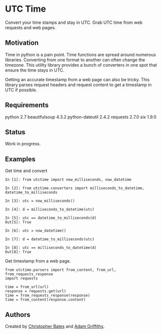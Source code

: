 # UTC Time

Convert your time stamps and stay in UTC.
Grab UTC time from web requests and web pages.


## Motivation

Time in python is a pain point.  Time functions are spread around numerous libraries.  Converting from one format to another can often change the timezone.  This utility library provides a bunch of converters in one spot that ensure the time stays in UTC.

Getting an accurate timestamp from a web page can also be tricky.  This library parses request headers and request content to get a timestamp in UTC if possible.


## Requirements

python 2.7
beautifulsoup 4.3.2
python-dateutil 2.4.2
requests 2.7.0
six 1.9.0

## Status

Work in progress.  


## Examples

Get time and convert

    In [1]: from utctime import now_milliseconds, now_datetime 

    In [2]: from utctime.converters import milliseconds_to_datetime, datetime_to_milliseconds

    In [3]: utc = now_milliseconds()

    In [4]: d = milliseconds_to_datetime(utc)

    In [5]: utc == datetime_to_milliseconds(d)
    Out[5]: True

    In [6]: utc = now_datetime()

    In [7]: d = datetime_to_milliseconds(utc)

    In [8]: utc == milliseconds_to_datetime(d)
    Out[8]: True

Get timestamp from a web page.

    from utctime.parsers import from_content, from_url, from_requests_response
    import requests

    time = from_url(url)
    response = requests.get(url)
    time = from_requests_response(response)
    time = from_content(response.content)

## Authors

Created by [Christopher Bates](https://github.com/chrsbats) and [Adam Griffiths](https://github.com/adamlwgriffiths).

